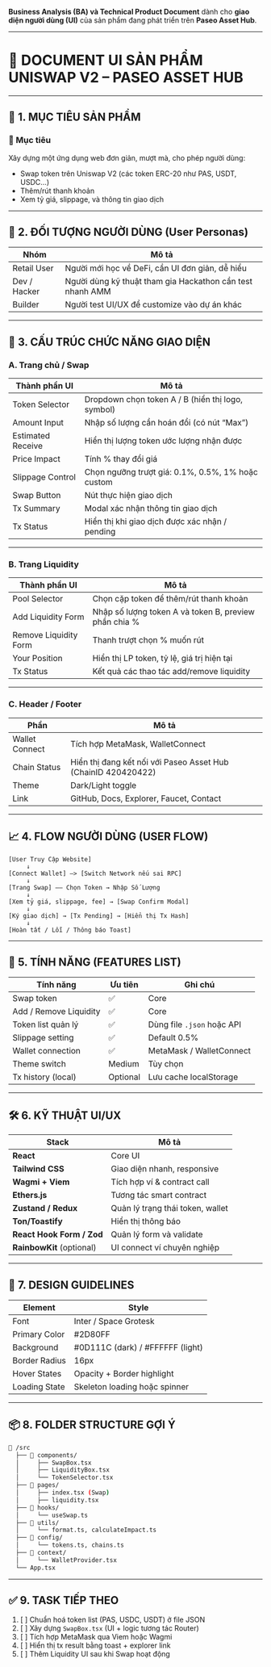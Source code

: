 **Business Analysis (BA) và Technical Product Document** dành cho **giao diện người dùng (UI)** của sản phẩm đang phát triển trên **Paseo Asset Hub**.

---

# 📄 DOCUMENT UI SẢN PHẨM UNISWAP V2 – PASEO ASSET HUB

---

## 🧭 1. MỤC TIÊU SẢN PHẨM

### 🎯 Mục tiêu

Xây dựng một ứng dụng web đơn giản, mượt mà, cho phép người dùng:

* Swap token trên Uniswap V2 (các token ERC-20 như PAS, USDT, USDC…)
* Thêm/rút thanh khoản
* Xem tỷ giá, slippage, và thông tin giao dịch

---

## 👤 2. ĐỐI TƯỢNG NGƯỜI DÙNG (User Personas)

| Nhóm         | Mô tả                                                     |
| ------------ | --------------------------------------------------------- |
| Retail User  | Người mới học về DeFi, cần UI đơn giản, dễ hiểu           |
| Dev / Hacker | Người dùng kỹ thuật tham gia Hackathon cần test nhanh AMM |
| Builder      | Người test UI/UX để customize vào dự án khác              |

---

## 🧱 3. CẤU TRÚC CHỨC NĂNG GIAO DIỆN

### A. **Trang chủ / Swap**

| Thành phần UI     | Mô tả                                             |
| ----------------- | ------------------------------------------------- |
| Token Selector    | Dropdown chọn token A / B (hiển thị logo, symbol) |
| Amount Input      | Nhập số lượng cần hoán đổi (có nút “Max”)         |
| Estimated Receive | Hiển thị lượng token ước lượng nhận được          |
| Price Impact      | Tính % thay đổi giá                               |
| Slippage Control  | Chọn ngưỡng trượt giá: 0.1%, 0.5%, 1% hoặc custom |
| Swap Button       | Nút thực hiện giao dịch                           |
| Tx Summary        | Modal xác nhận thông tin giao dịch                |
| Tx Status         | Hiển thị khi giao dịch được xác nhận / pending    |

---

### B. **Trang Liquidity**

| Thành phần UI         | Mô tả                                                 |
| --------------------- | ----------------------------------------------------- |
| Pool Selector         | Chọn cặp token để thêm/rút thanh khoản                |
| Add Liquidity Form    | Nhập số lượng token A và token B, preview phần chia % |
| Remove Liquidity Form | Thanh trượt chọn % muốn rút                           |
| Your Position         | Hiển thị LP token, tỷ lệ, giá trị hiện tại            |
| Tx Status             | Kết quả các thao tác add/remove liquidity             |

---

### C. **Header / Footer**

| Phần           | Mô tả                                                         |
| -------------- | ------------------------------------------------------------- |
| Wallet Connect | Tích hợp MetaMask, WalletConnect                              |
| Chain Status   | Hiển thị đang kết nối với Paseo Asset Hub (ChainID 420420422) |
| Theme          | Dark/Light toggle                                             |
| Link           | GitHub, Docs, Explorer, Faucet, Contact                       |

---

## 📈 4. FLOW NGƯỜI DÙNG (USER FLOW)

```plaintext
[User Truy Cập Website]
     ↓
[Connect Wallet] —> [Switch Network nếu sai RPC]
     ↓
[Trang Swap] —— Chọn Token → Nhập Số Lượng
     ↓
[Xem tỷ giá, slippage, fee] → [Swap Confirm Modal]
     ↓
[Ký giao dịch] → [Tx Pending] → [Hiển thị Tx Hash]
     ↓
[Hoàn tất / Lỗi / Thông báo Toast]
```

---

## 🧪 5. TÍNH NĂNG (FEATURES LIST)

| Tính năng              | Ưu tiên  | Ghi chú                    |
| ---------------------- | -------- | -------------------------- |
| Swap token             | ✅        | Core                       |
| Add / Remove Liquidity | ✅        | Core                       |
| Token list quản lý     | ✅        | Dùng file `.json` hoặc API |
| Slippage setting       | ✅        | Default 0.5%               |
| Wallet connection      | ✅        | MetaMask / WalletConnect   |
| Theme switch           | Medium   | Tùy chọn                   |
| Tx history (local)     | Optional | Lưu cache localStorage     |

---

## 🛠️ 6. KỸ THUẬT UI/UX

| Stack                     | Mô tả                            |
| ------------------------- | -------------------------------- |
| **React**                 | Core UI                          |
| **Tailwind CSS**          | Giao diện nhanh, responsive      |
| **Wagmi + Viem**          | Tích hợp ví & contract call      |
| **Ethers.js**             | Tương tác smart contract         |
| **Zustand / Redux**       | Quản lý trạng thái token, wallet |
| **Ton/Toastify**          | Hiển thị thông báo               |
| **React Hook Form / Zod** | Quản lý form và validate         |
| **RainbowKit** (optional) | UI connect ví chuyên nghiệp      |

---

## 🎨 7. DESIGN GUIDELINES

| Element       | Style                            |
| ------------- | -------------------------------- |
| Font          | Inter / Space Grotesk            |
| Primary Color | #2D80FF                          |
| Background    | #0D111C (dark) / #FFFFFF (light) |
| Border Radius | 16px                             |
| Hover States  | Opacity + Border highlight       |
| Loading State | Skeleton loading hoặc spinner    |

---

## 📦 8. FOLDER STRUCTURE GỢI Ý

```bash
📁 /src
  ├── 📁 components/
  │     ├── SwapBox.tsx
  │     ├── LiquidityBox.tsx
  │     └── TokenSelector.tsx
  ├── 📁 pages/
  │     ├── index.tsx (Swap)
  │     ├── liquidity.tsx
  ├── 📁 hooks/
  │     └── useSwap.ts
  ├── 📁 utils/
  │     └── format.ts, calculateImpact.ts
  ├── 📁 config/
  │     └── tokens.ts, chains.ts
  ├── 📁 context/
  │     └── WalletProvider.tsx
  └── App.tsx
```

---

## ✅ 9. TASK TIẾP THEO

1. [ ] Chuẩn hoá token list (PAS, USDC, USDT) ở file JSON
2. [ ] Xây dựng `SwapBox.tsx` (UI + logic tương tác Router)
3. [ ] Tích hợp MetaMask qua Viem hoặc Wagmi
4. [ ] Hiển thị tx result bằng toast + explorer link
5. [ ] Thêm Liquidity UI sau khi Swap hoạt động
